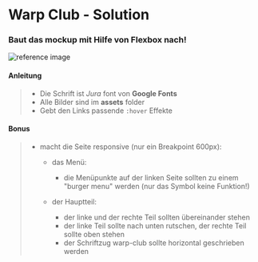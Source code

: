 # Warp Club - Solution

### Baut das mockup mit Hilfe von Flexbox nach!

![reference image](./assets/reference.png)

#### Anleitung

> - Die Schrift ist _Jura_ font von **Google Fonts**
> - Alle Bilder sind im **assets** folder
> - Gebt den Links passende `:hover` Effekte

#### Bonus
> - macht die Seite responsive (nur ein Breakpoint 600px):
>     
>     - das Menü:
>         - die Menüpunkte auf der linken Seite sollten zu einem "burger menu" werden (nur das Symbol keine Funktion!)
>     
>     - der Hauptteil: 
>         - der linke und der rechte Teil sollten übereinander stehen
>         - der linke Teil sollte nach unten rutschen, der rechte Teil sollte oben stehen
>         - der Schriftzug warp-club sollte horizontal geschrieben werden 

